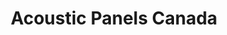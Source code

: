 ---
title: "Acoustic Panels Canada"
url: /mississauga/acoustic-panels-canada/
shop: Raumausstattung
---